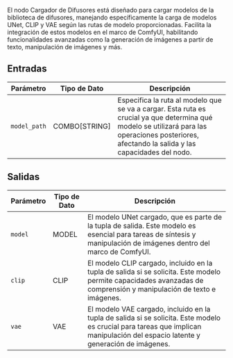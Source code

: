 El nodo Cargador de Difusores está diseñado para cargar modelos de la biblioteca de difusores, manejando específicamente la carga de modelos UNet, CLIP y VAE según las rutas de modelo proporcionadas. Facilita la integración de estos modelos en el marco de ComfyUI, habilitando funcionalidades avanzadas como la generación de imágenes a partir de texto, manipulación de imágenes y más.

## Entradas

| Parámetro    | Tipo de Dato | Descripción |
|--------------|--------------|-------------|
| `model_path` | COMBO[STRING] | Especifica la ruta al modelo que se va a cargar. Esta ruta es crucial ya que determina qué modelo se utilizará para las operaciones posteriores, afectando la salida y las capacidades del nodo. |

## Salidas

| Parámetro | Tipo de Dato | Descripción |
|-----------|-------------|-------------|
| `model`   | MODEL     | El modelo UNet cargado, que es parte de la tupla de salida. Este modelo es esencial para tareas de síntesis y manipulación de imágenes dentro del marco de ComfyUI. |
| `clip`    | CLIP      | El modelo CLIP cargado, incluido en la tupla de salida si se solicita. Este modelo permite capacidades avanzadas de comprensión y manipulación de texto e imágenes. |
| `vae`     | VAE       | El modelo VAE cargado, incluido en la tupla de salida si se solicita. Este modelo es crucial para tareas que implican manipulación del espacio latente y generación de imágenes.
